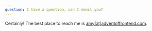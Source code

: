 ```yaml
---
question: I have a question, can I email you?
---
```


Certainly! The best place to reach me is [amy[at]adventoffrontend.com](mailto:amy@adventoffrontend.com).